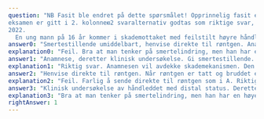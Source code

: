 ```yaml
---
question: "NB Fasit ble endret på dette spørsmålet! Opprinnelig fasit er markert med X, poengiving til
eksamen er gitt i 2. kolonneю2 svaralternativ godtas som riktige svar, jfr. vedtak i eksamenskommisjonens sensurmøte 7. juni
2022.
  En ung mann på 16 år kommer i skademottaket med feilstilt høyre håndledd etter hopp på flere meter på sykkel under downhillsykling. Han har fått en skinne til å hvile håndleddet i av sykepleier i mottak, og er noe blek og smertepåvirket. Han kommer i følge med foreldrene og en kompis, og det har gått 2 timer siden skaden. Hvordan skal denne skaden utredes?"
answer0: "Smertestillende umiddelbart, henvise direkte til røntgen. Anamnese og klinisk undersøkelse etter røntgen når pasienten har fått effekt av smertestillende."
explanation0: "Feil. Bra at man tenker på smertelindring, men han har en høyenergiskade etter hopp på flere meter på sykkel under downhillsykling. Skademekanismen må avdekkes ved anamneseopptak, og den endrer videre utredning ved at man må gjøre primary og secondary survey før han sendes på røntgen. Han kan bli sittende i flere timer på røntgen, så det er farlig å sende ham direkte dit."
answer1: "Anamnese, deretter klinisk undersøkelse. Gi smertestillende. Henvise til røntgen."
explanation1: "Riktig svar. Anamnesen vil avdekke skademekanismen. Den gjør at håndleddsbruddet må vente til primary og secondary survey er gjort. Funnene her vil få innflytelse på valg av smertestillende og når røntgen skal tas."
answer2: "Henvise direkte til røntgen. Når røntgen er tatt og bruddet er kartlagt: anamnese, klinisk undersøkelse og behandling inkludert smertelindring."
explanation2: "Feil. Farlig å sende direkte til røntgen som i A. Riktig å gi smertestillende etter anamnese og primary og secondary survey, siden funn kan påvirke valg av smertelindring."
answer3: "Klinisk undersøkelse av håndleddet med distal status. Deretter smertestillende, henvise til røntgen. Anamnese og utfyllende opplysninger etter røntgen når pasienten har fått effekt av smertestillende."
explanation3: "Bra at man tenker på smertelindring, men han har en høyenergiskade etter hopp på flere meter på sykkel under downhillsykling. Skademekanismen må avdekkes ved anamneseopptak, og den endrer videre utredning ved at man må gjøre primary og secondary survey før han sendes på røntgen. Han kan bli sittende i flere timer på røntgen, så det er farlig å sende ham direkte dit."
rightAnswer: 1
---
```

